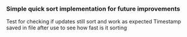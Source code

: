 ### Simple quick sort implementation for future improvements
Test for checking if updates still sort and work as expected
Timestamp saved in file after use to see how fast is it sorting